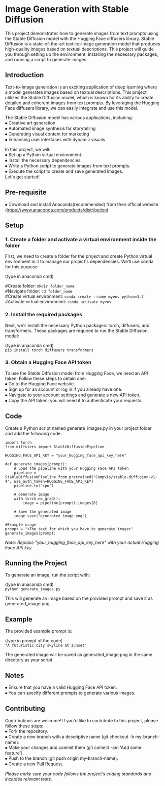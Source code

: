 # Image Generation with Stable Diffusion  
This project demonstrates how to generate images from text prompts using the Stable Diffusion model with the Hugging Face diffusers library. Stable Diffusion is a state-of-the-art text-to-image generation model that produces high-quality images based on textual descriptions. This project will guide you through setting up the environment, installing the necessary packages, and running a script to generate images.


## Introduction
Text-to-image generation is an exciting application of deep learning where a model generates images based on textual descriptions. This project utilizes the Stable Diffusion model, which is known for its ability to create detailed and coherent images from text prompts. By leveraging the Hugging Face diffusers library, we can easily integrate and use this model.

The Stable Diffusion model has various applications, including:  
⦁	Creative art generation  
⦁	Automated image synthesis for storytelling  
⦁	Generating visual content for marketing  
⦁	Enhancing user interfaces with dynamic visuals  

In this project, we will:  
⦁	Set up a Python virtual environment.  
⦁	Install the necessary dependencies.  
⦁	Write a Python script to generate images from text prompts.  
⦁	Execute the script to create and save generated images.  
Let's get started!  


## Pre-requisite
⦁	Download and install Anaconda(recommended) from their official website.   (https://www.anaconda.com/products/distribution)


## Setup
### 1. Create a folder and activate a virtual environment inside the folder
First, we need to create a folder for the project and create Python virtual environment in it to manage our project's dependencies. We'll use conda for this purpose:

(type in anaconda cmd)

#Create folder: `mkdir folder_name`      
#Navigate folder: `cd folder_name`  
#Create virtual environment: `conda create --name myenv python=3.7`  
#Activate virtual environment: `conda activate myenv`


### 2. Install the required packages
Next, we'll install the necessary Python packages: torch, diffusers, and transformers. These packages are required to run the Stable Diffusion model:

(type in anaconda cmd)  
`pip install torch diffusers transformers`


### 3. Obtain a Hugging Face API token
To use the Stable Diffusion model from Hugging Face, we need an API token. Follow these steps to obtain one:  
⦁	Go to the Hugging Face website.  
⦁	Sign up for an account or log in if you already have one.  
⦁	Navigate to your account settings and generate a new API token.  
⦁	Copy the API token; you will need it to authenticate your requests.  


## Code
Create a Python script named generate_images.py in your project folder and add the following code:  
```
import torch
from diffusers import StableDiffusionPipeline

HUGGING_FACE_API_KEY = "your_hugging_face_api_key_here"

def generate_images(prompt):
    # Load the pipeline with your Hugging Face API token
    pipeline = StableDiffusionPipeline.from_pretrained("CompVis/stable-diffusion-v1-4", use_auth_token=HUGGING_FACE_API_KEY)
    pipeline.to("cpu")  

    # Generate image
    with torch.no_grad():
        image = pipeline(prompt).images[0]

    # Save the generated image
    image.save("generated_image.png")

#Example usage
prompt = "<The text for which you have to generate image>"
generate_images(prompt)
```

*Note: Replace "your_hugging_face_api_key_here" with your actual Hugging Face API key.*


## Running the Project
To generate an image, run the script with: 

(type in anaconda cmd)  
`python generate_images.py`

This will generate an image based on the provided prompt and save it as generated_image.png.


## Example
The provided example prompt is:  

(type in prompt of the code)  
`"A futuristic city skyline at sunset"`

The generated image will be saved as generated_image.png in the same directory as your script.


## Notes  
⦁	Ensure that you have a valid Hugging Face API token.  
⦁	You can specify different prompts to generate various images.  


## Contributing
Contributions are welcome! If you'd like to contribute to this project, please follow these steps:  
⦁	Fork the repository.  
⦁	Create a new branch with a descriptive name (git checkout -b my-branch-name).  
⦁	Make your changes and commit them (git commit -am 'Add some feature').  
⦁	Push to the branch (git push origin my-branch-name).  
⦁	Create a new Pull Request.  

*Please make sure your code follows the project's coding standards and includes relevant tests.*
